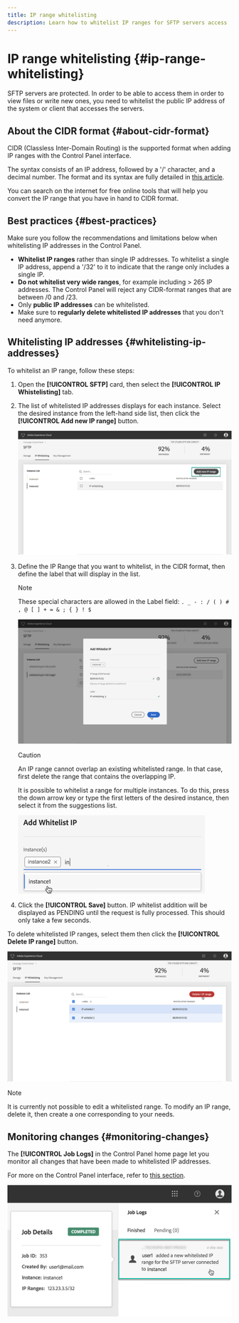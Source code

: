 ```yaml
---
title: IP range whitelisting
description: Learn how to whitelist IP ranges for SFTP servers access
---
```


# IP range whitelisting {#ip-range-whitelisting}

SFTP servers are protected. In order to be able to access them in order to view files or write new ones, you need to whitelist the public IP address of the system or client that accesses the servers.

## About the CIDR format {#about-cidr-format}

CIDR (Classless Inter-Domain Routing) is the supported format when adding IP ranges with the Control Panel interface.

The syntax consists of an IP address, followed by a '/' character, and a decimal number. The format and its syntax are fully detailed in [this article](https://whatismyipaddress.com/cidr).

You can search on the internet for free online tools that will help you convert the IP range that you have in hand to CIDR format.

## Best practices {#best-practices}

Make sure you follow the recommendations and limitations below when whitelisting IP addresses in the Control Panel.

* **Whitelist IP ranges** rather than single IP addresses. To whitelist a single IP address, append a '/32' to it to indicate that the range only includes a single IP.
* **Do not whitelist very wide ranges**, for example including > 265 IP addresses. The Control Panel will reject any CIDR-format ranges that are between /0 and /23.
* Only **public IP addresses** can be whitelisted.
* Make sure to **regularly delete whitelisted IP addresses** that you don't need anymore.

## Whitelisting IP addresses {#whitelisting-ip-addresses}

To whitelist an IP range, follow these steps:

1. Open the **[!UICONTROL SFTP]** card, then select the **[!UICONTROL IP Whistelisting]** tab.
1. The list of whitelisted IP addresses displays for each instance. Select the desired instance from the left-hand side list, then click the **[!UICONTROL Add new IP range]** button.

    ![](assets/control_panel_add_range.png)

1. Define the IP Range that you want to whitelist, in the CIDR format, then define the label that will display in the list.

    >[!NOTE]
    >
    >These special characters are allowed in the Label field:
    > `. _ - : / ( ) # , @ [ ] + = & ; { } ! $`

    ![](assets/control_panel_add_range2.png)

    >[!CAUTION]
    >
    >An IP range cannot overlap an existing whitelisted range. In that case, first delete the range that contains the overlapping IP.
    >
    >It is possible to whitelist a range for multiple instances. To do this, press the down arrow key or type the first letters of the desired instance, then select it from the suggestions list. 

    ![](assets/control_panel_add_range3.png)

1. Click the **[!UICONTROL Save]** button. IP whitelist addition will be displayed as PENDING until the request is fully processed. This should only take a few seconds.

To delete whitelisted IP ranges, select them then click the **[!UICONTROL Delete IP range]** button.

![](assets/control_panel_delete_range2.png)

>[!NOTE]
>
>It is currently not possible to edit a whitelisted range. To modify an IP range, delete it, then create a one corresponding to your needs.

## Monitoring changes {#monitoring-changes}

The **[!UICONTROL Job Logs]** in the Control Panel home page let you monitor all changes that have been made to whitelisted IP addresses.

For more on the Control Panel interface, refer to [this section](../../discover/using/discovering-the-interface.md).

![](assets/control_panel_ip_log.png)
